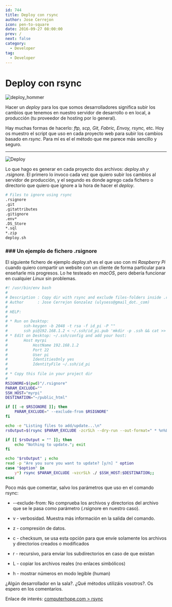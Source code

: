 ```yaml
---
id: 744
title: Deploy con rsync
author: Jose Cerrejon
icon: pen-to-square
date: 2016-09-27 08:00:00
prev: /
next: false
category:
  - Developer
tag:
  - Developer
---
```


# Deploy con rsync

![deploy_hommer](/images/2016/09/deploy_hommer.jpg)

Hacer un *deploy* para los que somos desarrolladores significa subir los cambios que tenemos en nuestro servidor de desarrollo o en local, a producción (tu proveedor de hosting por lo general).

Hay muchas formas de hacerlo: *ftp, scp, Git, Fabric, Envoy, rsync,* etc. Hoy os muestro el script que uso en cada proyecto web para subir los cambios basado en *rsync*. Para mí es el el método que me parece más sencillo y seguro.

- - -
![Deploy](/images/2016/09/deploy.png)

Lo que hago es generar en cada proyecto dos archivos: *deploy.sh y .rsignore*. El primero lo invoco cada vez que quiero subir los cambios al servidor de producción, y el segundo es donde agrego cada fichero o directorio que quiero que ignore a la hora de hacer el *deploy*.

```bash
# Files to ignore using rsync
.rsignore
.git
.gitattributes
.gitignore
.env*
.DS_Store
*.sql
*.zip
deploy.sh
```
### ### Un ejemplo de fichero .rsignore

El siguiente fichero de ejemplo *deploy.sh* es el que uso con mi *Raspberry Pi* cuando quiero compartir un website con un cliente de forma particular para enseñarle mis progresos. Lo he testeado en *macOS*, pero debería funcionar en cualquier *Linux* sin problemas.

```bash
#! /usr/bin/env bash
#
# Description : Copy dir with rsync and exclude files-folders inside .rsignore in your project
# Author      : Jose Cerrejon Gonzalez (ulysess@gmail_dot._com)
#
# HELP:
#
# * Run on Desktop:
#       ssh-keygen -b 2048 -t rsa -f id_pi -P ""
#       ssh pi@192.168.1.2 < ~/.ssh/id_pi.pub 'mkdir -p .ssh && cat >> .ssh/authorized_keys'
# * Edit on Desktop: ~/.ssh/config and add your host:
#       Host myrpi
#           HostName 192.168.1.2
#           Port 22
#           User pi
#           IdentitiesOnly yes
#           IdentityFile ~/.ssh/id_pi
#
# * Copy this file in your project dir
#
RSIGNORE=$(pwd)"/.rsignore"
PARAM_EXCLUDE=""
SSH_HOST="myrpi"
DESTINATION="~/public_html"

if [[ -e $RSIGNORE ]]; then
    PARAM_EXCLUDE=" --exclude-from $RSIGNORE"
fi

echo -e "Listing files to add/update...\n"
rsOutput=$(rsync $PARAM_EXCLUDE -zcrSLh --dry-run --out-format=" * %n%L [%M]" ./ $SSH_HOST:$DESTINATION)

if [[ $rsOutput = "" ]]; then
    echo "Nothing to update."; exit
fi

echo "$rsOutput" ; echo
read -p "Are you sure you want to update? [y/n] " option
case "$option" in
    y*) rsync $PARAM_EXCLUDE -vzcrSLh ./ $SSH_HOST:$DESTINATION;;
esac
```

Poco más que comentar, salvo los parámetros que uso en el comando rsync:

* --exclude-from: No comprueba los archivos y directorios del archivo que se le pasa como parámetro (.rsignore en nuestro caso).

* v - verbosidad. Muestra más información en la salida del comando.

* z - compresión de datos.

* c - checksum, se usa esta opción para que envíe solamente los archivos y directorios creados o modificados

* r - recursivo, para enviar los subdirectorios en caso de que existan

* L - copiar los archivos reales (no enlaces simbólicos)

* h - mostrar números en modo legible (human)

¿Algún desarrollador en la sala?. ¿Qué métodos utilizáis vosotros?. Os espero en los comentarios.

Enlace de interés: [computerhope.com > rsync](http://www.computerhope.com/unix/rsync.htm)